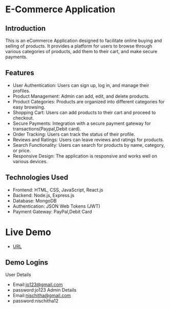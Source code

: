 # E-Commerce Application

## Introduction
This is an eCommerce Application designed to facilitate online buying and selling of products. It provides a platform for users to browse through various categories of products, add them to their cart, and make secure payments.

## Features
- User Authentication: Users can sign up, log in, and manage their profiles.
- Product Management: Admin can add, edit, and delete products.
- Product Categories: Products are organized into different categories for easy browsing.
- Shopping Cart: Users can add products to their cart and proceed to checkout.
- Secure Payments: Integration with a secure payment gateway for transactions(Paypal,Debit card).
- Order Tracking: Users can track the status of their profile.
- Reviews and Ratings: Users can leave reviews and ratings for products.
- Search Functionality: Users can search for products by name, category, or price.
- Responsive Design: The application is responsive and works well on various devices.

## Technologies Used
- Frontend: HTML, CSS, JavaScript, React.js
- Backend: Node.js, Express.js
- Database: MongoDB
- Authentication: JSON Web Tokens (JWT)
- Payment Gateway: PayPal,Debit Card


# Live Demo
- [URL](https://darling-genie-19724a.netlify.app/)

## Demo Logins
User Details
- Email:jo123@gmail.com
- password:jo123
Admin Details
- Email:nischitha@gmail.com
- password:nischitha12
